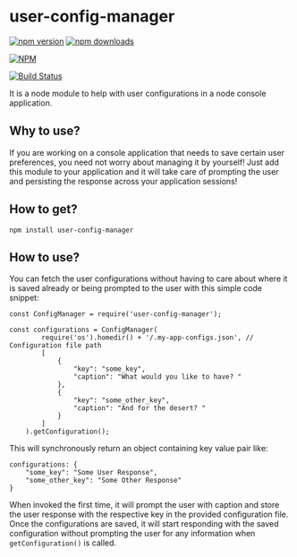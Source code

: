 # user-config-manager

[![npm version](https://badge.fury.io/js/user-config-manager.svg)](https://badge.fury.io/js/user-config-manager)
[![npm downloads](https://img.shields.io/npm/dt/user-config-manager.svg)](https://www.npmjs.com/package/user-config-manager)

[![NPM](https://nodei.co/npm/user-config-manager.png?downloads=true&downloadRank=true&stars=true)](https://nodei.co/npm/user-config-manager/)

[![Build Status](https://travis-ci.org/tfKamran/user-config-manager.svg?branch=master)](https://travis-ci.org/tfKamran/user-config-manager)

It is a node module to help with user configurations in a node console application.

## Why to use?

If you are working on a console application that needs to save certain user preferences, you need not worry about managing it by yourself! Just add this module to your application and it will take care of prompting the user and persisting the response across your application sessions!

## How to get?

    npm install user-config-manager

## How to use?

You can fetch the user configurations without having to care about where it is saved already or being prompted to the user with this simple code snippet:

    const ConfigManager = require('user-config-manager');

    const configurations = ConfigManager(
            require('os').homedir() + '/.my-app-configs.json', // Configuration file path
            [
                {
                    "key": "some_key",
                    "caption": "What would you like to have? "
                },
                {
                    "key": "some_other_key",
                    "caption": "And for the desert? "
                }
            ]
        ).getConfiguration();

This will synchronously return an object containing key value pair like:

    configurations: {
        "some_key": "Some User Response",
        "some_other_key": "Some Other Response"
    }

When invoked the first time, it will prompt the user with caption and store the user response with the respective key in the provided configuration file. Once the configurations are saved, it will start responding with the saved configuration without prompting the user for any information when `getConfiguration()` is called.
